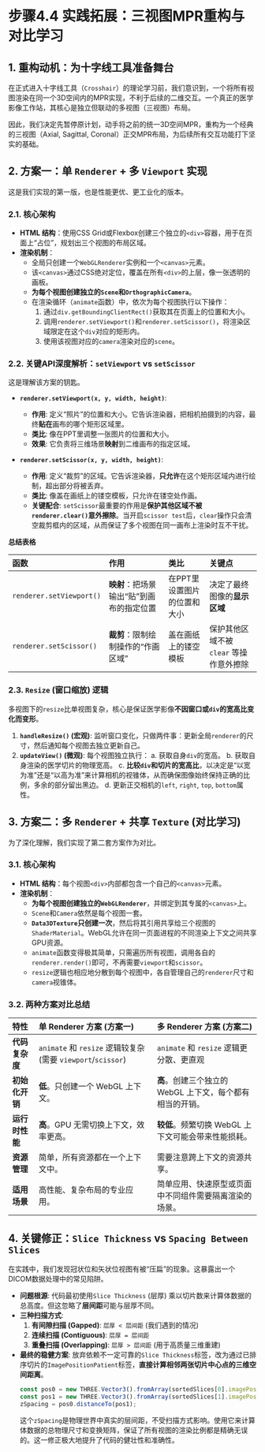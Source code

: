 # 步骤4.4 实践拓展：三视图MPR重构与对比学习

## 1. 重构动机：为十字线工具准备舞台

在正式进入十字线工具（`Crosshair`）的理论学习前，我们意识到，一个将所有视图渲染在同一个3D空间内的MPR实现，不利于后续的二维交互。一个真正的医学影像工作站，其核心是独立但联动的多视图（三视图）布局。

因此，我们决定先暂停原计划，动手将之前的统一3D空间MPR，重构为一个经典的三视图（Axial, Sagittal, Coronal）正交MPR布局，为后续所有交互功能打下坚实的基础。

## 2. 方案一：单 `Renderer` + 多 `Viewport` 实现

这是我们实现的第一版，也是性能更优、更工业化的版本。

### 2.1. 核心架构

- **HTML 结构**：使用CSS Grid或Flexbox创建三个独立的`<div>`容器，用于在页面上“占位”，规划出三个视图的布局区域。
- **渲染机制**：
  - 全局只创建一个`WebGLRenderer`实例和一个`<canvas>`元素。
  - 该`<canvas>`通过CSS绝对定位，覆盖在所有`<div>`的上层，像一张透明的画板。
  - **为每个视图创建独立的`Scene`和`OrthographicCamera`**。
  - 在渲染循环（`animate`函数）中，依次为每个视图执行以下操作：
    1.  通过`div.getBoundingClientRect()`获取其在页面上的位置和大小。
    2.  调用`renderer.setViewport()`和`renderer.setScissor()`，将渲染区域限定在这个`div`对应的矩形内。
    3.  使用该视图对应的`camera`渲染对应的`scene`。

### 2.2. 关键API深度解析：`setViewport` vs `setScissor`

这是理解该方案的钥匙。

- **`renderer.setViewport(x, y, width, height)`**:

  - **作用**: 定义“照片”的位置和大小。它告诉渲染器，把相机拍摄到的内容，最终**贴在**画布的哪个矩形区域里。
  - **类比**: 像在PPT里调整一张图片的位置和大小。
  - **效果**: 它负责将三维场景**映射**到二维画布的指定区域。

- **`renderer.setScissor(x, y, width, height)`**:
  - **作用**: 定义“裁剪”的区域。它告诉渲染器，**只允许**在这个矩形区域内进行绘制，超出部分将被丢弃。
  - **类比**: 像盖在画纸上的镂空模板，只允许在镂空处作画。
  - **关键配合**: `setScissor`最重要的作用是**保护其他区域不被`renderer.clear()`意外擦除**。当开启`scissor test`后，`clear`操作只会清空裁剪框内的区域，从而保证了多个视图在同一画布上渲染时互不干扰。

**总结表格**

| 函数                     | 作用                                     | 类比                        | 关键点                                  |
| :----------------------- | :--------------------------------------- | :-------------------------- | :-------------------------------------- |
| `renderer.setViewport()` | **映射**：把场景输出“贴”到画布的指定位置 | 在PPT里设置图片的位置和大小 | 决定了最终图像的**显示区域**            |
| `renderer.setScissor()`  | **裁剪**：限制绘制操作的“作画区域”       | 盖在画纸上的镂空模板        | 保护其他区域不被 `clear` 等操作意外擦除 |

### 2.3. `Resize` (窗口缩放) 逻辑

多视图下的`resize`比单视图复杂，核心是保证医学影像**不因窗口或`div`的宽高比变化而变形**。

1.  **`handleResize()` (宏观)**: 监听窗口变化，只做两件事：更新全局`renderer`的尺寸，然后通知每个视图去独立更新自己。
2.  **`updateView()` (微观)**: 每个视图独立执行：
    a. 获取自身`div`的宽高。
    b. 获取自身渲染的医学切片的物理宽高。
    c. **比较`div`和切片的宽高比**，以决定是“以宽为准”还是“以高为准”来计算相机的视锥体，从而确保图像始终保持正确的比例，多余的部分留出黑边。
    d. 更新正交相机的`left`, `right`, `top`, `bottom`属性。

## 3. 方案二：多 `Renderer` + 共享 `Texture` (对比学习)

为了深化理解，我们实现了第二套方案作为对比。

### 3.1. 核心架构

- **HTML 结构**：每个视图`<div>`内部都包含一个自己的`<canvas>`元素。
- **渲染机制**：
  - **为每个视图创建独立的`WebGLRenderer`**，并绑定到其专属的`<canvas>`上。
  - `Scene`和`Camera`依然是每个视图一套。
  - **`Data3DTexture`只创建一次**，然后将其引用共享给三个视图的`ShaderMaterial`。WebGL允许在同一页面进程的不同渲染上下文之间共享GPU资源。
  - `animate`函数变得极其简单，只需遍历所有视图，调用各自的`renderer.render()`即可，不再需要`viewport`和`scissor`。
  - `resize`逻辑也相应地分散到每个视图中，各自管理自己的`renderer`尺寸和`camera`视锥体。

### 3.2. 两种方案对比总结

| 特性           | 单 Renderer 方案 (方案一)                                    | 多 Renderer 方案 (方案二)                                 |
| :------------- | :----------------------------------------------------------- | :-------------------------------------------------------- |
| **代码复杂度** | `animate` 和 `resize` 逻辑较复杂 (需要 `viewport`/`scissor`) | `animate` 和 `resize` 逻辑更分散、更直观                  |
| **初始化开销** | **低**。只创建一个 WebGL 上下文。                            | **高**。创建三个独立的 WebGL 上下文，每个都有相当的开销。 |
| **运行时性能** | **高**。GPU 无需切换上下文，效率更高。                       | **较低**。频繁切换 WebGL 上下文可能会带来性能损耗。       |
| **资源管理**   | 简单，所有资源都在一个上下文中。                             | 需要注意跨上下文的资源共享。                              |
| **适用场景**   | 高性能、复杂布局的专业应用。                                 | 简单应用、快速原型或页面中不同组件需要隔离渲染的场景。    |

## 4. 关键修正：`Slice Thickness` vs `Spacing Between Slices`

在实践中，我们发现冠状位和矢状位视图有被“压扁”的现象。这暴露出一个DICOM数据处理中的常见陷阱。

- **问题根源**: 代码最初使用`Slice Thickness` (层厚) 乘以切片数来计算体数据的总高度。但这忽略了**层间距**可能与层厚不同。
- **三种扫描方式**:
  1.  **有间隙扫描 (Gapped)**: `层厚 < 层间距` (我们遇到的情况)
  2.  **连续扫描 (Contiguous)**: `层厚 = 层间距`
  3.  **重叠扫描 (Overlapping)**: `层厚 > 层间距` (用于高质量三维重建)
- **最终的稳健方案**: 放弃依赖不一定可靠的`Slice Thickness`标签，改为通过已排序切片的`ImagePositionPatient`标签，**直接计算相邻两张切片中心点的三维空间距离**。
  ```typescript
  const pos0 = new THREE.Vector3().fromArray(sortedSlices[0].imagePosition);
  const pos1 = new THREE.Vector3().fromArray(sortedSlices[1].imagePosition);
  zSpacing = pos0.distanceTo(pos1);
  ```
  这个`zSpacing`是物理世界中真实的层间距，不受扫描方式影响。使用它来计算体数据的总物理尺寸和变换矩阵，保证了所有视图的渲染比例都是精确无误的。这一修正极大地提升了代码的健壮性和准确性。

<!-- 层厚	层间距	10层图像	Z轴总长度计算
情况1	1mm	1mm	10层	(10 - 1) * 1mm + 1mm = 10mm
情况2	1mm	2mm	10层	(10 - 1) * 2mm + 1mm = 19mm
情况3	1mm	0.5mm	10层	(10 - 1) * 0.5mm + 1mm = 5.5mm -->
<!--
1. 关于是否有必要修正代码？
我的建议是：没有必要修正，当前的代码实现是更符合三维可视化实践的。
这似乎有点反直觉，我来解释一下为什么“近似”反而是“更好”的：
我们所有三维渲染的基础，是那个 Data3DTexture。这个纹理在概念上是一个 完全规整、均匀的立体网格，就像一个魔方。在这个模型里，每一个小方块（体素）在Z轴方向的尺寸都必须是 相同 的。
这个“Z轴尺寸”，就是我们用 distanceTo 计算出来的 层间距 (accurateZSpacing)。
我们所做的，就是告诉GPU：“嘿，我有一个三维体数据，它每个体素的物理尺寸是 pixelSpacing[0] x pixelSpacing[1] x accurateZSpacing 毫米。”
voxelToPatientMatrix 这个矩阵的核心作用，就是把这个 (i, j, k) 的体素索引，根据上述的物理尺寸，正确地映射到真实世界（病人坐标系）中去。
如果我们强行使用 (n-1) * spacing + thickness 这个公式，会发生什么？
这个公式计算的是整个数据体从第一片图像的“顶/头端”到最后一片图像的“底/脚端”的总长度。它承认了“间隙”和“厚度”是两个概念。但这恰恰破坏了我们“均匀网格”这个根本模型。我们的三维纹理采样、我们的矩阵变换，都是基于“网格是均匀的”这个大前提。
所以，结论是：
为了进行三维渲染和MPR，我们必须把真实世界中可能不均匀的扫描（比如层间距和层厚不同）抽象成一个均匀的体素网格。在这个抽象过程中，使用“层间距”作为这个网格在Z轴的统一间距，是最合理、最能还原空间位置关系的做法。
因此，physicalSize.z = zSpacing * dimensions.depth 这个计算，虽然在“总长度”上是近似，但在定义“渲染模型”上是正确的。 -->

<!-- 这段代码是干什么呢？总体思路我懂 就是8个点到切面的点积投影 但是uv为啥是这么算的？不应该直接用对应的x轴和y轴嘛？这是自己算了一遍？
目标：为任意3D平面建立一个2D坐标系
想象一下，你在太空中悬浮着一张纸（我们的MPR平面）。这张纸可以朝向任何方向。它的朝向由它的法向量 viewNormal 决定。
现在，你想在这张纸上画一个2D的网格，你需要确定这张纸上的 X 轴和 Y 轴在哪里。我们把这两个轴称为 u 轴（平面的本地X轴）和 v 轴（平面的本地Y轴）。
这三个向量 viewNormal、u 和 v 必须满足以下条件，才能构成一个标准的坐标系：
它们必须相互垂直（正交）。
它们的长度都必须为1（单位向量）。
为什么不能直接用世界的X和Y轴？
你的想法“不应该直接用对应的x轴和y轴嘛？”是非常自然的。
对于轴位（Axial）平面，它的法向量是 (0, 0, 1)（世界Z轴）。此时，它的本地 u 轴和 v 轴确实可以就是世界X轴 (1, 0, 0) 和世界Y轴 (0, 1, 0)。
但是，对于冠状位（Coronal）平面，它的法向量是 (0, 1, 0)（世界Y轴）。它的本地 u 轴和 v 轴就变成了世界X轴 (1, 0, 0) 和世界 -Z 轴 (0, 0, -1)。
对于矢状位（Sagittal）平面，它的法向量是 (1, 0, 0)（世界X轴），情况就又不一样了。
如果我们为每种视图都写死一套 u 和 v 轴，代码会变得复杂且缺乏通用性。将来我们要做任意斜切平面时，就完全没法用了。
因此，我们需要一个通用的算法：给我任意一个 viewNormal，我都能立刻计算出与它垂直的 u 和 v。
这段代码是如何做到“通用计算”的？
这就是这段代码的精髓所在，它利用了向量数学的基本原理：
找到第一个垂直向量 u
核心原理：如果两个向量的点积为0，那么它们就相互垂直。
我们有一个向量 viewNormal = (nx, ny, nz)。我们需要找一个向量 u = (ux, uy, uz)，使得 nx*ux + ny*uy + nz*uz = 0。
这个方程有无数个解。代码中采用了一种非常聪明的“交换和变号”技巧来快速找到一个解：
u.set(-nz, 0, nx)：我们来验证一下它的点积：nx*(-nz) + ny*0 + nz*nx = -nx*nz + 0 + nx*nz = 0。完美！它确实是垂直的。
u.set(0, nz, -ny)：同样验证点积：nx*0 + ny*nz + nz*(-ny) = 0 + ny*nz - ny*nz = 0。也完美！
if/else 的作用：这是一个健壮性处理。如果 viewNormal 恰好是 (0, 1, 0)，那么第一种方法 (-nz, 0, nx) 会得到 (0, 0, 0)，一个零向量是无法作为坐标轴的。if/else 语句就是为了避免选到这种会产生零向量的公式，确保我们总能得到一个有效的 u 向量。
.normalize()：最后，我们把 u 变成单位长度，满足我们前面说的条件2。
找到第二个垂直向量 v
核心原理：两个向量的叉积（Cross Product）结果，会同时垂直于这两个原始向量。
现在我们已经有了两个相互垂直的单位向量：viewNormal 和 u。
我们只需要执行 v.crossVectors(viewNormal, u)，就能得到第三个向量 v。这个 v 天然就同时垂直于 viewNormal 和 u，并且由于前两者是单位向量，v 的长度也自动为1。
总结
所以，你选中的这段代码，是一个非常标准且高效的数学过程，可以被称为 “从一个向量构建一个正交基”。
它并没有“重复计算”，而是从无到有地、为任意一个3D平面，构建出了一套属于它自己的、可靠的2D坐标系（u 和 v）。有了这个坐标系，我们才能通过点积，将三维世界中的顶点，正确地“拍平”到这个平面上，计算出它们在这个平面上的2D坐标，进而算出最终的宽度和高度。 -->
